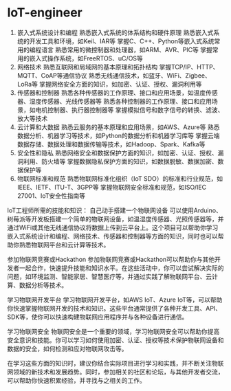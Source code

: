 # IoT-engineer

1. 嵌入式系统设计和编程
熟悉嵌入式系统的体系结构和硬件原理
熟悉嵌入式系统的开发工具和环境，如Keil、IAR等
掌握C、C++、Python等嵌入式系统常用的编程语言
熟悉常用的微控制器和处理器，如ARM、AVR、PIC等
掌握常用的嵌入式操作系统，如FreeRTOS、uC/OS等
2. 网络技术
熟悉互联网和局域网的基本原理和拓扑结构
掌握TCP/IP、HTTP、MQTT、CoAP等通信协议
熟悉无线通信技术，如蓝牙、WiFi、Zigbee、LoRa等
掌握网络安全方面的知识，如加密、认证、授权、漏洞利用等
3. 传感器和控制器
熟悉各种传感器的工作原理、接口和应用场景，如温度传感器、湿度传感器、光线传感器等
熟悉各种控制器的工作原理、接口和应用场景，如电机控制器、执行器控制器等
掌握模拟信号和数字信号的转换、滤波、放大等技术
4. 云计算和大数据
熟悉云服务的基本原理和应用场景，如AWS、Azure等
熟悉数据分析、机器学习等技术，如Python的数据分析和机器学习库等
掌握云端数据存储、数据处理和数据传输等技术，如Hadoop、Spark、Kafka等
5. 安全性和隐私
熟悉网络安全和数据保护方面的知识，如加密、认证、授权、漏洞利用、防火墙等
掌握数据隐私保护方面的知识，如数据脱敏、数据加密、数据保护等
6. 物联网标准和规范
熟悉物联网标准化组织（IoT SDO）的标准和行业规范，如IEEE、IETF、ITU-T、3GPP等
掌握物联网安全标准和规范，如ISO/IEC 27001、IoT安全性指南等

IoT工程师所需的技能和知识：
自己动手搭建一个物联网设备
可以使用Arduino、树莓派等开发板搭建一个简单的物联网设备，如温湿度传感器、光照传感器等，并通过WiFi或其他无线通信协议将数据上传到云平台上。这个项目可以帮助你学习嵌入式系统设计和编程、网络技术、传感器和控制器等方面的知识，同时也可以帮助你熟悉物联网平台和云计算等技术。

参加物联网竞赛或Hackathon
参加物联网竞赛或Hackathon可以帮助你与其他开发者一起合作，快速提升技能和知识水平。在这些活动中，你可以尝试解决实际的问题，如环境监测、智能家居、智慧医疗等，并通过实践了解物联网平台、云计算、数据分析等技术。

学习物联网开发平台
学习物联网开发平台，如AWS IoT、Azure IoT等，可以帮助你快速掌握物联网开发的技术和知识。这些平台通常提供了各种开发工具、API、SDK等，使你可以快速构建物联网应用程序并与各种设备进行通信。

学习物联网安全
物联网安全是一个重要的领域，学习物联网安全可以帮助你提高安全意识和技能。你可以学习如何使用加密、认证、授权等技术保护物联网设备和数据的安全，如何检测和应对物联网攻击等。

在学习这些方面的知识时，建议你结合实际项目进行学习和实践，并不断关注物联网领域的新技术和发展趋势。同时，参加相关的社区和论坛，与其他开发者交流，可以帮助你快速积累经验，并寻找与之相关的工作。

